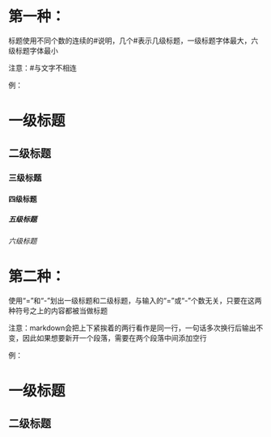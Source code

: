 # 第一种：
标题使用不同个数的连续的#说明，几个#表示几级标题，一级标题字体最大，六级标题字体最小

注意：#与文字不相连

例：
# 一级标题
## 二级标题
### 三级标题
#### 四级标题
##### 五级标题
###### 六级标题

# 第二种：
使用“=”和“-”划出一级标题和二级标题，与输入的“=”或“-”个数无关，只要在这两种符号之上的内容都被当做标题

注意：markdown会把上下紧挨着的两行看作是同一行，一句话多次换行后输出不变，因此如果想要新开一个段落，需要在两个段落中间添加空行

例：

一级标题
=======
二级标题
-------
